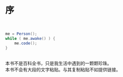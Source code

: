 # 序

<br>

```java
me = Person();
while ( me.awake() ) {
    me.code();
}
```

<br>
本书不是百科全书，只是我生活中遇到的一颗颗珍珠。

<br>
本书不会有大段的文字粘贴。与其复制粘贴不如提供链接。

